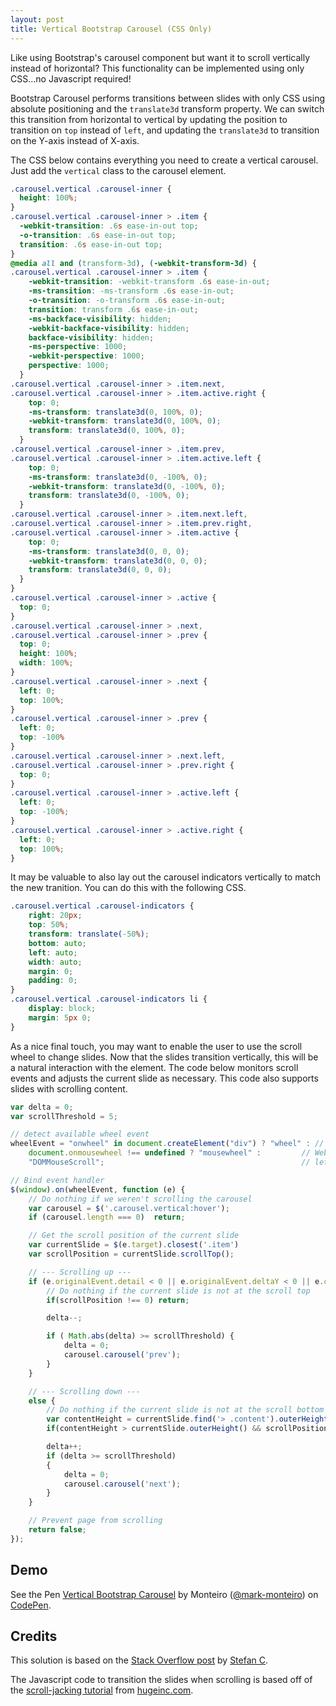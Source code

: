 ```yaml
---
layout: post
title: Vertical Bootstrap Carousel (CSS Only)
---
```


Like using Bootstrap's carousel component but want it to scroll vertically instead of horizontal? This functionality can be implemented using only CSS...no Javascript required!

Bootstrap Carousel performs transitions between slides with only CSS using absolute positioning and the `translate3d` transform property. We can switch this transition from horizontal to vertical by updating the position to transition on `top` instead of `left`, and updating the `translate3d` to transition on the Y-axis instead of X-axis.

The CSS below contains everything you need to create a vertical carousel. Just add the `vertical` class to the carousel element.

``` css
.carousel.vertical .carousel-inner {
  height: 100%;
}
.carousel.vertical .carousel-inner > .item {
  -webkit-transition: .6s ease-in-out top;
  -o-transition: .6s ease-in-out top;
  transition: .6s ease-in-out top;
}
@media all and (transform-3d), (-webkit-transform-3d) {
.carousel.vertical .carousel-inner > .item {
    -webkit-transition: -webkit-transform .6s ease-in-out;
    -ms-transition: -ms-transform .6s ease-in-out;
    -o-transition: -o-transform .6s ease-in-out;
    transition: transform .6s ease-in-out;
    -ms-backface-visibility: hidden;
    -webkit-backface-visibility: hidden;
    backface-visibility: hidden;
    -ms-perspective: 1000;
    -webkit-perspective: 1000;
    perspective: 1000;
  }
.carousel.vertical .carousel-inner > .item.next,
.carousel.vertical .carousel-inner > .item.active.right {
    top: 0;
    -ms-transform: translate3d(0, 100%, 0);
    -webkit-transform: translate3d(0, 100%, 0);
    transform: translate3d(0, 100%, 0);
  }
.carousel.vertical .carousel-inner > .item.prev,
.carousel.vertical .carousel-inner > .item.active.left {
    top: 0;
    -ms-transform: translate3d(0, -100%, 0);
    -webkit-transform: translate3d(0, -100%, 0);
    transform: translate3d(0, -100%, 0);
  }
.carousel.vertical .carousel-inner > .item.next.left,
.carousel.vertical .carousel-inner > .item.prev.right,
.carousel.vertical .carousel-inner > .item.active {
    top: 0;
    -ms-transform: translate3d(0, 0, 0);
    -webkit-transform: translate3d(0, 0, 0);
    transform: translate3d(0, 0, 0);
  }
}
.carousel.vertical .carousel-inner > .active {
  top: 0;
}
.carousel.vertical .carousel-inner > .next,
.carousel.vertical .carousel-inner > .prev {
  top: 0;
  height: 100%;
  width: 100%;
}
.carousel.vertical .carousel-inner > .next {
  left: 0;
  top: 100%;
}
.carousel.vertical .carousel-inner > .prev {
  left: 0;
  top: -100%
}
.carousel.vertical .carousel-inner > .next.left,
.carousel.vertical .carousel-inner > .prev.right {
  top: 0;
}
.carousel.vertical .carousel-inner > .active.left {
  left: 0;
  top: -100%;
}
.carousel.vertical .carousel-inner > .active.right {
  left: 0;
  top: 100%;
}
```

It may be valuable to also lay out the carousel indicators vertically to match the new tranition. You can do this with the following CSS.

``` css
.carousel.vertical .carousel-indicators {
    right: 20px;
    top: 50%;
    transform: translate(-50%);
    bottom: auto;
    left: auto;
    width: auto;
    margin: 0;
    padding: 0;
}
.carousel.vertical .carousel-indicators li {
    display: block;
    margin: 5px 0;
}
```

As a nice final touch, you may want to enable the user to use the scroll wheel to change slides. Now that the slides transition vertically, this will be a natural interaction with the element. The code below monitors scroll events and adjusts the current slide as necessary. This code also supports slides with scrolling content.

``` javascript
var delta = 0;
var scrollThreshold = 5;

// detect available wheel event
wheelEvent = "onwheel" in document.createElement("div") ? "wheel" : // Modern browsers support "wheel"
    document.onmousewheel !== undefined ? "mousewheel" :         // Webkit and IE support at least "mousewheel"
    "DOMMouseScroll";                                            // let's assume that remaining browsers are older Firefox

// Bind event handler
$(window).on(wheelEvent, function (e) {
    // Do nothing if we weren't scrolling the carousel
    var carousel = $('.carousel.vertical:hover');
    if (carousel.length === 0)  return;

    // Get the scroll position of the current slide
    var currentSlide = $(e.target).closest('.item')
    var scrollPosition = currentSlide.scrollTop();

    // --- Scrolling up ---
    if (e.originalEvent.detail < 0 || e.originalEvent.deltaY < 0 || e.originalEvent.wheelDelta > 0) {
        // Do nothing if the current slide is not at the scroll top
        if(scrollPosition !== 0) return;

        delta--;

        if ( Math.abs(delta) >= scrollThreshold) {
            delta = 0;
            carousel.carousel('prev');
        }
    }

    // --- Scrolling down ---
    else {
        // Do nothing if the current slide is not at the scroll bottom
        var contentHeight = currentSlide.find('> .content').outerHeight();
        if(contentHeight > currentSlide.outerHeight() && scrollPosition + currentSlide.outerHeight() !== contentHeight) return;

        delta++;
        if (delta >= scrollThreshold)
        {
            delta = 0;
            carousel.carousel('next');
        }
    }

    // Prevent page from scrolling
    return false;
});
```

## Demo

<p data-height="688" data-theme-id="0" data-slug-hash="WxVOYE" data-default-tab="result" data-user="mark-monteiro" data-embed-version="2" class="codepen">See the Pen <a href="https://codepen.io/mark-monteiro/pen/WxVOYE/">Vertical Bootstrap Carousel</a> by Monteiro (<a href="https://codepen.io/mark-monteiro">@mark-monteiro</a>) on <a href="https://codepen.io">CodePen</a>.</p>
<script async src="//assets.codepen.io/assets/embed/ei.js"></script>

## Credits
This solution is based on the [Stack Overflow post](http://stackoverflow.com/a/30330303/1988326) by [Stefan C](https://stackoverflow.com/users/4672658/stefan-c).

The Javascript code to transition the slides when scrolling is based off of the [scroll-jacking tutorial](http://www.hugeinc.com/ideas/perspective/scroll-jacking-on-hugeinc) from [hugeinc.com](http://www.hugeinc.com).
